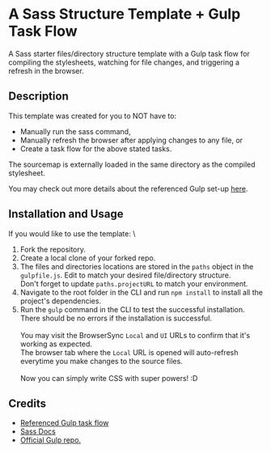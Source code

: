 # A Sass Structure Template + Gulp Task Flow
A Sass starter files/directory structure template with a Gulp task flow for compiling the stylesheets, watching for file changes, and triggering a refresh in the browser.

## Description
This template was created for you to NOT have to:
- Manually run the sass command,
- Manually refresh the browser after applying changes to any file, or
- Create a task flow for the above stated tasks.

The sourcemap is externally loaded in the same directory as the compiled stylesheet.

You may check out more details about the referenced Gulp set-up [here](https://github.com/israelmartins96/gulp).

## Installation and Usage
If you would like to use the template:
\
1. Fork the repository.
2. Create a local clone of your forked repo.
3. The files and directories locations are stored in the `paths` object in the `gulpfile.js`. Edit to match your desired file/directory structure.\
Don't forget to update `paths.projectURL` to match your environment.
4. Navigate to the root folder in the CLI and run `npm install` to install all the project's dependencies.
5. Run the `gulp` command in the CLI to test the successful installation. There should be no errors if the installation is successful.\
\
You may visit the BrowserSync `Local` and `UI` URLs to confirm that it's working as expected.\
The browser tab where the `Local` URL is opened will auto-refresh everytime you make changes to the source files.\
\
Now you can simply write CSS with super powers! :D

## Credits
- [Referenced Gulp task flow](https://github.com/israelmartins96/gulp)
- [Sass Docs](https://sass-lang.com/documentation)
- [Official Gulp repo.](https://github.com/gulpjs/gulp)